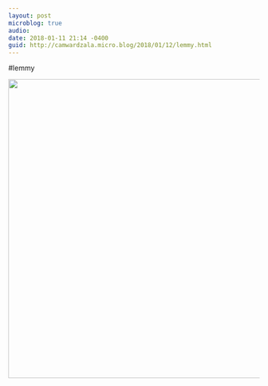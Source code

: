 ```yaml
---
layout: post
microblog: true
audio: 
date: 2018-01-11 21:14 -0400
guid: http://camwardzala.micro.blog/2018/01/12/lemmy.html
---
```

#lemmy

<img src="http://www.camwardzala.com/uploads/2018/450314dfd3.jpg" width="600" height="600" />
